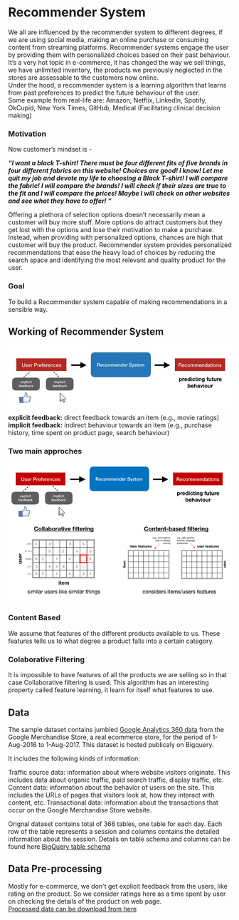 
# Recommender System 

We all are influenced by the recommender system to different degrees, if we are using social media, making an online purchase or consuming content from streaming platforms. Recommender systems engage the user by providing them with personalized choices based on their past behaviour. 
<br>
It’s a very hot topic in e-commerce, it has changed the way we sell things, we have unlimited inventory, the products we previously neglected in the stores are assessable to the customers now online. <br>
Under the hood, a recommender system is a learning algorithm that learns from past preferences to predict the future behaviour of the user.<br>
Some example from real-life are: Amazon, Netflix, LinkedIn, Spotify, OkCupid, New York Times, GitHub, Medical (Facilitating clinical decision making)


### Motivation
Now customer’s mindset is - 

***“I want a black T-shirt! There must be four different fits of five brands in four different fabrics on this website! Choices are good! I know!  Let me quit my job and devote my life to choosing a Black T-shirt! I will compare the fabric! I will compare the brands! I will check if their sizes are true to the fit and I will compare the prices! Maybe I will check on other websites and see what they have to offer! “***

Offering a plethora of selection options doesn’t necessarily mean a customer will buy more stuff. More options do attract customers but they get lost with the options and lose their motivation to make a purchase.  Instead, when providing with personalized options, chances are high that customer will buy the product.  Recommender system provides personalized recommendations that ease the heavy load of choices by reducing the search space and identifying the most relevant and quality product for the user. 


### Goal
To build a Recommender system capable of making recommendations in a sensible way.

## Working of Recommender System

![](images/2.JPG)

**explicit feedback:** direct feedback towards an item (e.g., movie ratings)<br>
**implicit feedback:** indirect behaviour towards an item (e.g., purchase history, time spent on product page, search behaviour)

### Two main approches
![](images/3.png)

### Content Based 
We assume that features of the different products available to us. These features tells us to what degree a product falls into a certain category.

### Colaborative Filtering
It is impossible to have features of all the products we are selling so in that case Collaborative filtering is used. This algorithm has an interesting property called feature learning, it learn for itself what features to use.

## Data
The sample dataset contains jumbled [Google Analytics 360 data](https://console.cloud.google.com/marketplace/product/obfuscated-ga360-data/obfuscated-ga360-data?filter=solution-type:dataset) from the Google Merchandise Store, a real ecommerce store, for the period of 1-Aug-2016 to 1-Aug-2017. This dataset is hosted publicaly on Bigquery.

It includes the following kinds of information:

Traffic source data: information about where website visitors originate. This includes data about organic traffic, paid search traffic, display traffic, etc.
Content data: information about the behavior of users on the site. This includes the URLs of pages that visitors look at, how they interact with content, etc.
Transactional data: information about the transactions that occur on the Google Merchandise Store website.

Orignal dataset contains total of 366 tables, one table for each day. Each row of the table represents a session and columns contains the detailed information about the session. Details on table schema and columns can be found here [BigQuery table schema](https://support.google.com/analytics/answer/3437719?hl=en)

## Data Pre-processing
Mostly for e-commerce, we don't get explicit feedback from the users, like rating on the product. So we consider ratings here as a time spent by user on checking the details of the product on web page. <br>
[Processed data can be download from here](https://drive.google.com/drive/folders/1hjyAcf3whkc1SZMvGmTmlktxEqBu55JP?usp=sharing)